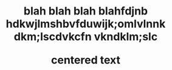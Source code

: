 <h1 align = 'center' CaptsoneScratch </h1>
<centered>blah blah blah blahfdjnb hdkwjlmshbvfduwijk;omlvlnnk dkm;lscdvkcfn vkndklm;slc</centered>
<p align="center"> centered text </p>
